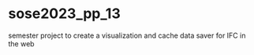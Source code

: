 # sose2023_pp_13
semester project to create a visualization and cache data saver for IFC in the web

